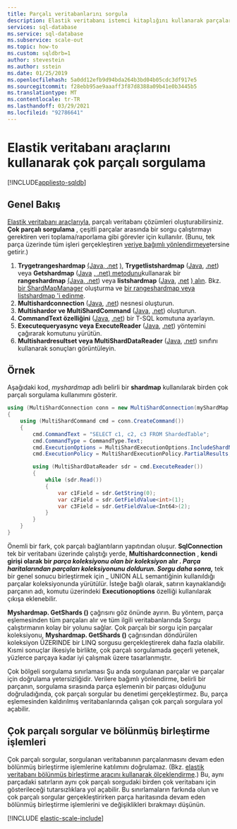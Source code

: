 ```yaml
---
title: Parçalı veritabanlarını sorgula
description: Elastik veritabanı istemci kitaplığını kullanarak parçalar arasında sorguları çalıştırın.
services: sql-database
ms.service: sql-database
ms.subservice: scale-out
ms.topic: how-to
ms.custom: sqldbrb=1
author: stevestein
ms.author: sstein
ms.date: 01/25/2019
ms.openlocfilehash: 5a0dd12efb9d94bda264b3bd04b05cdc3df917e5
ms.sourcegitcommit: f28ebb95ae9aaaff3f87d8388a09b41e0b3445b5
ms.translationtype: MT
ms.contentlocale: tr-TR
ms.lasthandoff: 03/29/2021
ms.locfileid: "92786641"
---
```

# <a name="multi-shard-querying-using-elastic-database-tools"></a>Elastik veritabanı araçlarını kullanarak çok parçalı sorgulama
[!INCLUDE[appliesto-sqldb](../includes/appliesto-sqldb.md)]

## <a name="overview"></a>Genel Bakış

[Elastik veritabanı araçlarıyla](elastic-scale-introduction.md), parçalı veritabanı çözümleri oluşturabilirsiniz. **Çok parçalı sorgulama** , çeşitli parçalar arasında bir sorgu çalıştırmayı gerektiren veri toplama/raporlama gibi görevler için kullanılır. (Bunu, tek parça üzerinde tüm işleri gerçekleştiren [veriye bağımlı yönlendirmeye](elastic-scale-data-dependent-routing.md)tersine getirir.)

1. **Trygetrangeshardmap** [(Java, .net](/java/api/com.microsoft.azure.elasticdb.shard.mapmanager.shardmapmanager.trygetrangeshardmap) [),](/dotnet/api/microsoft.azure.sqldatabase.elasticscale.shardmanagement.shardmapmanager.trygetrangeshardmap) **Trygetlistshardmap** ([Java](/java/api/com.microsoft.azure.elasticdb.shard.mapmanager.shardmapmanager.trygetlistshardmap), [.net](/dotnet/api/microsoft.azure.sqldatabase.elasticscale.shardmanagement.shardmapmanager.trygetlistshardmap)) veya **Getshardmap** ([Java](/java/api/com.microsoft.azure.elasticdb.shard.mapmanager.shardmapmanager.getshardmap) [, .net) metodunu](/dotnet/api/microsoft.azure.sqldatabase.elasticscale.shardmanagement.shardmapmanager.getshardmap)kullanarak bir **rangeshardmap** [(Java, .net](/java/api/com.microsoft.azure.elasticdb.shard.map.rangeshardmap)) veya **listshardmap** ([Java](/java/api/com.microsoft.azure.elasticdb.shard.map.listshardmap), [.net](/dotnet/api/microsoft.azure.sqldatabase.elasticscale.shardmanagement.listshardmap-1) [) alın](/dotnet/api/microsoft.azure.sqldatabase.elasticscale.shardmanagement.rangeshardmap-1). Bkz. [bir ShardMapManager](elastic-scale-shard-map-management.md#constructing-a-shardmapmanager) oluşturma ve [bir rangeshardmap veya listshardmap 'i edinme](elastic-scale-shard-map-management.md#get-a-rangeshardmap-or-listshardmap).
2. **Multishardconnection** ([Java](/java/api/com.microsoft.azure.elasticdb.query.multishard.multishardconnection), [.net](/dotnet/api/microsoft.azure.sqldatabase.elasticscale.query.multishardconnection)) nesnesi oluşturun.
3. **Multishardor ve MultiShardCommand** ([Java](/java/api/com.microsoft.azure.elasticdb.query.multishard.multishardstatement), [.net](/dotnet/api/microsoft.azure.sqldatabase.elasticscale.query.multishardcommand)) oluşturun.
4. **CommandText özelliğini** ([Java](/java/api/com.microsoft.azure.elasticdb.query.multishard.multishardstatement), [.net](/dotnet/api/microsoft.azure.sqldatabase.elasticscale.query.multishardcommand)) bir T-SQL komutuna ayarlayın.
5. **Executequeryasync veya ExecuteReader** ([Java](/java/api/com.microsoft.azure.elasticdb.query.multishard.multishardstatement.executeQueryAsync), [.net](/dotnet/api/microsoft.azure.sqldatabase.elasticscale.query.multishardcommand)) yöntemini çağırarak komutunu yürütün.
6. **Multishardresultset veya MultiShardDataReader** ([Java](/java/api/com.microsoft.azure.elasticdb.query.multishard.multishardresultset), [.net](/dotnet/api/microsoft.azure.sqldatabase.elasticscale.query.multisharddatareader)) sınıfını kullanarak sonuçları görüntüleyin.

## <a name="example"></a>Örnek

Aşağıdaki kod, *myshardmap* adlı belirli bir **shardmap** kullanılarak birden çok parçalı sorgulama kullanımını gösterir.

```csharp
using (MultiShardConnection conn = new MultiShardConnection(myShardMap.GetShards(), myShardConnectionString))
{
    using (MultiShardCommand cmd = conn.CreateCommand())
    {
        cmd.CommandText = "SELECT c1, c2, c3 FROM ShardedTable";
        cmd.CommandType = CommandType.Text;
        cmd.ExecutionOptions = MultiShardExecutionOptions.IncludeShardNameColumn;
        cmd.ExecutionPolicy = MultiShardExecutionPolicy.PartialResults;

        using (MultiShardDataReader sdr = cmd.ExecuteReader())
        {
            while (sdr.Read())
            {
                var c1Field = sdr.GetString(0);
                var c2Field = sdr.GetFieldValue<int>(1);
                var c3Field = sdr.GetFieldValue<Int64>(2);
            }
        }
    }
}
```

Önemli bir fark, çok parçalı bağlantıların yapıtından oluşur. **SqlConnection** tek bir veritabanı üzerinde çalıştığı yerde, **Multishardconnection** , **kendi girişi olarak bir _parça koleksiyonu olan bir koleksiyon_ alır *. Parça haritalarından parçaları koleksiyonunu doldurun. Sorgu daha sonra,*** tek bir genel sonucu birleştirmek için _ UNION ALL semantiğinin kullanıldığı parçalar koleksiyonunda yürütülür. İsteğe bağlı olarak, satırın kaynaklandığı parçanın adı, komutu üzerindeki **Executionoptions** özelliği kullanılarak çıkışa eklenebilir.

**Myshardmap. GetShards ()** çağrısını göz önünde ayırın. Bu yöntem, parça eşlemesinden tüm parçaları alır ve tüm ilgili veritabanlarında Sorgu çalıştırmanın kolay bir yolunu sağlar. Çok parçalı bir sorgu için parçalar koleksiyonu, **Myshardmap. GetShards ()** çağrısından döndürülen koleksiyon ÜZERINDE bir LINQ sorgusu gerçekleştirerek daha fazla olabilir. Kısmi sonuçlar ilkesiyle birlikte, çok parçalı sorgulamada geçerli yetenek, yüzlerce parçaya kadar iyi çalışmak üzere tasarlanmıştır.

Çok bölgeli sorgulama sınırlaması Şu anda sorgulanan parçalar ve parçalar için doğrulama yetersizliğidir. Verilere bağımlı yönlendirme, belirli bir parçanın, sorgulama sırasında parça eşlemenin bir parçası olduğunu doğruladığında, çok parçalı sorgular bu denetimi gerçekleştirmez. Bu, parça eşlemesinden kaldırılmış veritabanlarında çalışan çok parçalı sorgulara yol açabilir.

## <a name="multi-shard-queries-and-split-merge-operations"></a>Çok parçalı sorgular ve bölünmüş birleştirme işlemleri

Çok parçalı sorgular, sorgulanan veritabanının parçalanmasını devam eden bölünmüş birleştirme işlemlerine katılımını doğrulamaz. (Bkz. [elastik veritabanı bölünmüş birleştirme aracını kullanarak ölçeklendirme](elastic-scale-overview-split-and-merge.md).) Bu, aynı parçadaki satırların aynı çok parçalı sorgudaki birden çok veritabanı için gösterileceği tutarsızlıklara yol açabilir. Bu sınırlamaların farkında olun ve çok parçalı sorgular gerçekleştirirken parça haritasında devam eden bölünmüş birleştirme işlemlerini ve değişiklikleri bırakmayı düşünün.

[!INCLUDE [elastic-scale-include](../../../includes/elastic-scale-include.md)]